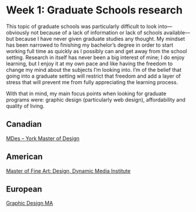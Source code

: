 # Week 1: Graduate Schools research

This topic of graduate schools was particularly difficult to look into—obviously not because of a lack of information or lack of schools available—but because I have never given graduate studies any thought. My mindset has been narrowed to finishing my bachelor’s degree in order to start working full time as quickly as I possibly can and get away from the school setting. Research in itself has never been a big interest of mine; I do enjoy learning, but I enjoy it at my own pace and like having the freedom to change my mind about the subjects I’m looking into. I’m of the belief that going into a graduate setting will restrict that freedom and add a layer of stress that will prevent me from fully appreciating the learning process.

With that in mind, my main focus points when looking for graduate programs were: graphic design (particularly web design), affordability and quality of living. 

## Canadian

[MDes – York Master of Design](http://design.ampd.yorku.ca/programs/mdes-york-master-of-design-program/)

## American

[Master of Fine Art: Design, Dynamic Media Institute](https://massart.edu/node/861)

## European

[Graphic Design MA](http://www.mdx.ac.uk/courses/postgraduate/graphic-design)
